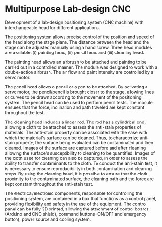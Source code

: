 # Multipurpose Lab-design CNC

Development of a lab-design positioning system (CNC machine) with interchangeable head for different applications.

The positioning system allows precise control of the position and speed of the head along the stage plane. The distance between the head and the stage can be adjusted manually using a hand screw. Three head modules are available: (i) painting head, (ii) pencil head and (iii) cleaning head.

The painting head allows an airbrush to be attached and painting to be carried out in a controlled manner. The module was designed to work with a double-action airbrush. The air flow and paint intensity are controlled by a servo motor.

The pencil head allows a pencil or a pen to be attached. By activating a servo motor, the pencil/pencil is brought closer to the stage, allowing lines or curves to be drawn according to the movement of the positioning system. The pencil head can be used to perform pencil tests. The module ensures that the force, inclination and path traveled are kept constant throughout the test.

The cleaning head includes a linear rod. The rod has a cylindrical end, allowing a cloth to be attached to assess the anti-stain properties of materials. The anti-stain property can be associated with the ease with which the material's surface can be cleaned. Thus, to characterize anti-stain property, the surface being evaluated can be contaminated and then cleaned. Images of the surface are captured before and after cleaning, allowing the surface's susceptibility to cleaning to be quantified. Images of the cloth used for cleaning can also be captured, in order to assess the ability to transfer contaminants to the cloth. To conduct the anti-stain test, it is necessary to ensure reproducibility in both contamination and cleaning steps. By using the cleaning head, it is possible to ensure that the cloth proximity to the contaminated surface, the cleaning path and the force are kept constant throughout the anti-stain test.

The electrical/electronic components, responsible for controlling the positioning system, are contained in a box that functions as a control panel, providing flexibility and safety in the use of the equipment. The control panel can be fully 3D printed, allowing the attachment of control boards (Arduino and CNC shield), command buttons (ON/OFF and emergency button), power source and cooling system.
